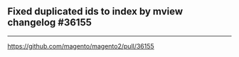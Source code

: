 ## Fixed duplicated ids to index by mview changelog #36155

---

https://github.com/magento/magento2/pull/36155